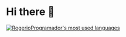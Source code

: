 # Hi there 👋

[![RogerioProgramador's most used languages](https://github-readme-stats.vercel.app/api/top-langs/?username=RogerioProgramador&hide=html,handlebars,Starlark,%20php,css,scss,javascript,Jupyter%20Notebook&langs_count=15&theme=dracula&hide_border=false)](https://github.com/RogerioProgramador?tab=repositories)

<!--
**RogerioProgramador/RogerioProgramador** is a ✨ _special_ ✨ repository because its `README.md` (this file) appears on your GitHub profile.

Here are some ideas to get you started:

- 🔭 I’m currently working on ...
- 🌱 I’m currently learning ...
- 👯 I’m looking to collaborate on ...
- 🤔 I’m looking for help with ...
- 💬 Ask me about ...
- 📫 How to reach me: ...
- 😄 Pronouns: ...
- ⚡ Fun fact: ...
-->
